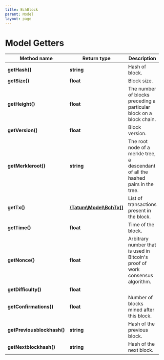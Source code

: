 ```yaml
---
title: BchBlock
parent: Model
layout: page
---
```


# Model Getters

Method name | Return type | Description | Notes
------------ | ------------- | ------------- | -------------
**getHash()** | **string** | Hash of block. | [optional]
**getSize()** | **float** | Block size. | [optional]
**getHeight()** | **float** | The number of blocks preceding a particular block on a block chain. | [optional]
**getVersion()** | **float** | Block version. | [optional]
**getMerkleroot()** | **string** | The root node of a merkle tree, a descendant of all the hashed pairs in the tree. | [optional]
**getTx()** | [**\Tatum\Model\BchTx[]**](../BchTx) | List of transactions present in the block. | [optional]
**getTime()** | **float** | Time of the block. | [optional]
**getNonce()** | **float** | Arbitrary number that is used in Bitcoin's proof of work consensus algorithm. | [optional]
**getDifficulty()** | **float** |  | [optional]
**getConfirmations()** | **float** | Number of blocks mined after this block. | [optional]
**getPreviousblockhash()** | **string** | Hash of the previous block. | [optional]
**getNextblockhash()** | **string** | Hash of the next block. | [optional]

